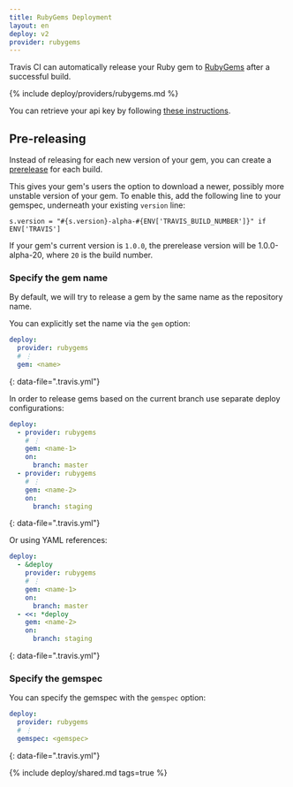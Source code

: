```yaml
---
title: RubyGems Deployment
layout: en
deploy: v2
provider: rubygems
---
```


Travis CI can automatically release your Ruby gem to [RubyGems](https://rubygems.org/) after a successful build.

{% include deploy/providers/rubygems.md %}

You can retrieve your api key by following [these instructions](http://guides.rubygems.org/rubygems-org-api).

## Pre-releasing

Instead of releasing for each new version of your gem, you can create a
[prerelease](http://guides.rubygems.org/patterns#prerelease-gems) for each
build.

This gives your gem's users the option to download a newer, possibly more
unstable version of your gem. To enable this, add the following line to your
gemspec, underneath your existing `version` line:

```
s.version = "#{s.version}-alpha-#{ENV['TRAVIS_BUILD_NUMBER']}" if ENV['TRAVIS']
```

If your gem's current version is `1.0.0`, the prerelease version will be
1.0.0-alpha-20, where `20` is the build number.

### Specify the gem name

By default, we will try to release a gem by the same name as the repository name.

You can explicitly set the name via the `gem` option:

```yaml
deploy:
  provider: rubygems
  # ⋮
  gem: <name>
```
{: data-file=".travis.yml"}

In order to release gems based on the current branch use separate deploy
configurations:

```yaml
deploy:
  - provider: rubygems
    # ⋮
    gem: <name-1>
    on:
      branch: master
  - provider: rubygems
    # ⋮
    gem: <name-2>
    on:
      branch: staging
```
{: data-file=".travis.yml"}

Or using YAML references:

```yaml
deploy:
  - &deploy
    provider: rubygems
    # ⋮
    gem: <name-1>
    on:
      branch: master
  - <<: *deploy
    gem: <name-2>
    on:
      branch: staging
```
{: data-file=".travis.yml"}

### Specify the gemspec

You can specify the gemspec with the `gemspec` option:

```yaml
deploy:
  provider: rubygems
  # ⋮
  gemspec: <gemspec>
```
{: data-file=".travis.yml"}

{% include deploy/shared.md tags=true %}

